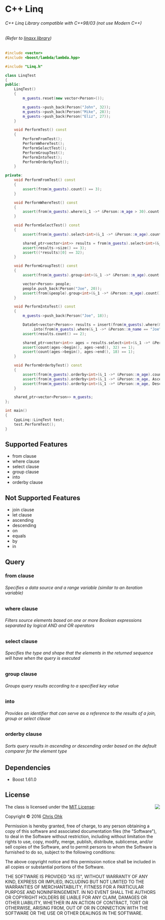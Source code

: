 # C++ Linq

###### C++ Linq Library compatible with C++98/03 (not use Modern C++)
###### (Refer to [linqxx library](https://github.com/hjiang/linqxx))

```C++
#include <vector>
#include <boost/lambda/lambda.hpp>

#include "Linq.h"

class LinqTest
{
public:
    LinqTest()
    {
        m_guests.reset(new vector<Person>());

        m_guests->push_back(Person("John", 32));
        m_guests->push_back(Person("Mike", 28));
        m_guests->push_back(Person("Eliz", 27));
    }

    void PerformTest() const
    {
        PerformFromTest();
        PerformWhereTest();
        PerformSelectTest();
        PerformGroupTest();
        PerformIntoTest();
        PerformOrderbyTest();
    }

private:
    void PerformFromTest() const
    {
        assert(from(m_guests).count() == 3);
    }

    void PerformWhereTest() const
    {
        assert(from(m_guests).where(&_1 ->* &Person::m_age > 30).count() == 1);
    }

    void PerformSelectTest() const
    {
        assert(from(m_guests).select<int>(&_1 ->* &Person::m_age).count() == 3);

        shared_ptr<vector<int>> results = from(m_guests).select<int>(&_1 ->* &Person::m_age).get();
        assert(results->size() == 3);
        assert((*results)[0] == 32);
    }

    void PerformGroupTest() const
    {
        assert(from(m_guests).group<int>(&_1 ->* &Person::m_age).count() == 3);

        vector<Person> people;
        people.push_back(Person("Joe", 20));
        assert(from(&people).group<int>(&_1 ->* &Person::m_age).count() == 1);
    }

    void PerformIntoTest() const
    {
        m_guests->push_back(Person("Joe", 18));

        DataSet<vector<Person>> results = insert(from(m_guests).where(&_1 ->* &Person::m_age > 30))
            .into(from(m_guests).where(&_1 ->* &Person::m_name == "Joe"));
        assert(results.count() == 2);

        shared_ptr<vector<int>> ages = results.select<int>(&_1 ->* &Person::m_age).get();
        assert(count(ages->begin(), ages->end(), 32) == 1);
        assert(count(ages->begin(), ages->end(), 18) == 1);
    }

    void PerformOrderbyTest() const
    {
        assert(from(m_guests).orderby<int>(&_1 ->* &Person::m_age).count() == 4);
        assert(from(m_guests).orderby<int>(&_1 ->* &Person::m_age, Ascending).count() == 4);
        assert(from(m_guests).orderby<int>(&_1 ->* &Person::m_age, Descending).count() == 4);
    }

    shared_ptr<vector<Person>> m_guests;
};

int main()
{
	CppLinq::LinqTest test;
	test.PerformTest();
}
```

## Supported Features

* from clause
* where clause
* select clause
* group clause
* into
* orderby clause

## Not Supported Features

* join clause
* let clause
* ascending
* descending
* on
* equals
* by
* in

## Query

### from clause

###### Specifies a data source and a range variable (similar to an iteration variable)

### where clause

###### Filters source elements based on one or more Boolean expressions separated by logical AND and OR operators

### select clause

###### Specifies the type and shape that the elements in the returned sequence will have when the query is executed

### group clause

###### Groups query results according to a specified key value

### into

###### Provides an identifier that can serve as a reference to the results of a join, group or select clause

### orderby clause

###### Sorts query results in ascending or descending order based on the default comparer for the element type

## Dependencies

* Boost 1.61.0

## License

<img align="right" src="http://opensource.org/trademarks/opensource/OSI-Approved-License-100x137.png">

The class is licensed under the [MIT License](http://opensource.org/licenses/MIT):

Copyright &copy; 2016 [Chris Ohk](http://www.github.com/utiLForever)

Permission is hereby granted, free of charge, to any person obtaining a copy of this software and associated documentation files (the "Software"), to deal in the Software without restriction, including without limitation the rights to use, copy, modify, merge, publish, distribute, sublicense, and/or sell copies of the Software, and to permit persons to whom the Software is furnished to do so, subject to the following conditions:

The above copyright notice and this permission notice shall be included in all copies or substantial portions of the Software.

THE SOFTWARE IS PROVIDED "AS IS", WITHOUT WARRANTY OF ANY KIND, EXPRESS OR IMPLIED, INCLUDING BUT NOT LIMITED TO THE WARRANTIES OF MERCHANTABILITY, FITNESS FOR A PARTICULAR PURPOSE AND NONINFRINGEMENT. IN NO EVENT SHALL THE AUTHORS OR COPYRIGHT HOLDERS BE LIABLE FOR ANY CLAIM, DAMAGES OR OTHER LIABILITY, WHETHER IN AN ACTION OF CONTRACT, TORT OR OTHERWISE, ARISING FROM, OUT OF OR IN CONNECTION WITH THE SOFTWARE OR THE USE OR OTHER DEALINGS IN THE SOFTWARE.
